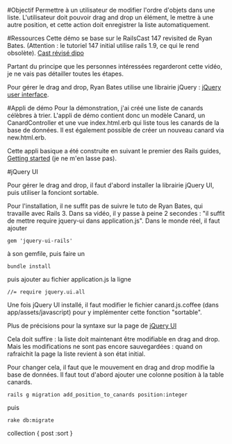 #Objectif 
Permettre à un utilisateur de modifier l'ordre d'objets dans une liste. L'utilisateur doit pouvoir drag and drop un élément, le mettre à une autre position, et cette action doit enregistrer la liste automatiquement. 

#Ressources
Cette démo se base sur le RailsCast 147 revisited de Ryan Bates.
(Attention : le tutoriel 147 initial utilise rails 1.9, ce qui le rend obsolète).
[Cast révisé dipo](http://www.youtube.com/watch?v=kbqJAmuzohY)

Partant du principe que les personnes intéressées regarderont cette vidéo, je ne vais pas détailler toutes les étapes. 

Pour gérer le drag and drop, Ryan Bates utilise une librairie jQuery : [jQuery user interface](http://jqueryui.com/sortable/).

#Appli de démo
Pour la démonstration, j'ai créé une liste de canards célèbres à trier. L'appli de démo contient donc un modèle Canard, un CanardController et une vue index.html.erb qui liste tous les canards de la base de données. Il est également possible de créer un nouveau canard via new.html.erb. 

Cette appli basique a été construite en suivant le premier des Rails guides, [Getting started](http://guides.rubyonrails.org/getting_started.html) (je ne m'en lasse pas).

#jQuery UI

Pour gérer le drag and drop, il faut d'abord installer la librairie jQuery UI, puis utiliser la fonciont sortable. 

Pour l'installation, il ne suffit pas de suivre le tuto de Ryan Bates, qui travaille avec Rails 3. Dans sa vidéo, il y passe à peine 2 secondes : "il suffit de mettre require jquery-ui dans application.js". Dans le monde réel, il faut ajouter 

`gem 'jquery-ui-rails'`

à son gemfile, puis faire un 

`bundle install`

puis ajouter au fichier application.js la ligne 

`//= require jquery.ui.all`

Une fois jQuery UI installé, il faut modifier le fichier canard.js.coffee (dans app/assets/javascript) pour y implémenter cette fonction "sortable".

Plus de précisions pour la syntaxe sur la page de [jQuery UI](http://jqueryui.com/sortable/)

Cela doit suffire : la liste doit maintenant être modifiable en drag and drop. Mais les modifications ne sont pas encore sauvegardées : quand on rafraichit la page la liste revient à son état initial. 

Pour changer cela, il faut que le mouvement en drag and drop modifie la base de données. Il faut tout d'abord ajouter une colonne position à la table canards. 

`rails g migration add_position_to_canards position:integer`

puis

`rake db:migrate`


collection { post :sort }
